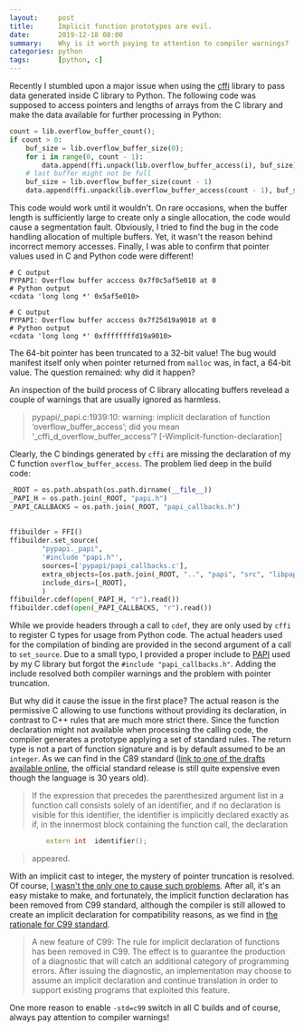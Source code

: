 ```yaml
---
layout:     post
title:      Implicit function prototypes are evil.
date:       2019-12-18 08:00
summary:    Why is it worth paying to attention to compiler warnings?
categories: python
tags:       [python, c]
---
```


Recently I stumbled upon a major issue when using the [cffi](https://cffi.readthedocs.io/en/latest/)
library to pass data generated inside C library to Python. The following code
was supposed to access pointers and lengths of arrays from the C library
and make the data available for further processing in Python:

```python
count = lib.overflow_buffer_count();                                        
if count > 0:                                                               
    buf_size = lib.overflow_buffer_size(0);                                 
    for i in range(0, count - 1):                                           
        data.append(ffi.unpack(lib.overflow_buffer_access(i), buf_size))    
    # last buffer might not be full                                         
    buf_size = lib.overflow_buffer_size(count - 1)                          
    data.append(ffi.unpack(lib.overflow_buffer_access(count - 1), buf_size))
```

This code would work until it wouldn't. On rare occasions, when the buffer length
is sufficiently large to create only a single allocation, the code would cause
a segmentation fault. Obviously, I tried to find the bug in the code handling
allocation of multiple buffers. Yet, it wasn't the reason behind incorrect
memory accesses. Finally, I was able to confirm that pointer values used in
C and Python code were different!

```
# C output
PYPAPI: Overflow buffer acccess 0x7f0c5af5e010 at 0
# Python output
<cdata 'long long *' 0x5af5e010>

# C output
PYPAPI: Overflow buffer acccess 0x7f25d19a9010 at 0
# Python output
<cdata 'long long *' 0xffffffffd19a9010>
```

The 64-bit pointer has been truncated to a 32-bit value! The bug would manifest
itself only when pointer returned from `malloc` was, in fact, a 64-bit value. The
question remained: why did it happen? 

An inspection of the build process of C library allocating buffers revelead a couple
of warnings that are usually ignored as harmless.

> pypapi/_papi.c:1939:10: warning: implicit declaration of function ‘overflow_buffer_access’; did you mean ‘_cffi_d_overflow_buffer_access’? [-Wimplicit-function-declaration]

Clearly, the C bindings generated by `cffi` are missing the declaration of my
C function `overflow_buffer_access`. The problem lied deep in the build code:

```python
_ROOT = os.path.abspath(os.path.dirname(__file__))                              
_PAPI_H = os.path.join(_ROOT, "papi.h")                                         
_PAPI_CALLBACKS = os.path.join(_ROOT, "papi_callbacks.h")                       
                                                                                
                                                                                
ffibuilder = FFI()                                                              
ffibuilder.set_source(                                                          
        "pypapi._papi",                                                         
        '#include "papi.h"',                       
        sources=['pypapi/papi_callbacks.c'],                                    
        extra_objects=[os.path.join(_ROOT, "..", "papi", "src", "libpapi.a")],  
        include_dirs=[_ROOT],                                                   
        )                                                                       
ffibuilder.cdef(open(_PAPI_H, "r").read())                                      
ffibuilder.cdef(open(_PAPI_CALLBACKS, "r").read()) 
```

While we provide headers through a call to `cdef`, they are only used by `cffi`
to register C types for usage from Python code. The actual headers used for the compilation
of binding are provided in the second argument of a call to `set_source`. Due to
a small typo, I provided a proper include to [PAPI](https://icl.utk.edu/papi/) used by my C library but
forgot the `#include "papi_callbacks.h"`. Adding the include resolved both
compiler warnings and the problem with pointer truncation.

But why did it cause the issue in the first place? The actual reason is the permissive
C allowing to use functions without providing its declaration, in contrast
to C++ rules that are much more strict there. Since the function declaration might
not available when processing the calling code, the compiler generates a prototype
applying a set of standard rules. The return type is not a part of function signature
and is by default assumed to be an `integer`. As we can find in the C89 standard
([link to one of the drafts available online](http://port70.net/~nsz/c/c89/c89-draft.html#3.3.2.2),
the official standard release is still quite expensive even though the language is
30 years old).
> If the expression that precedes the parenthesized argument list in a function call consists solely of an identifier, and if no declaration is visible for this identifier, the identifier is implicitly declared exactly as if, in the innermost block containing the function call, the declaration
```c++
         extern int  identifier();
```
> appeared.

With an implicit cast to integer, the mystery of pointer truncation is resolved.
Of course, [I wasn't the only one to cause such problems](https://stackoverflow.com/questions/30168044/how-to-support-64-bits-pointers-in-cffi).
After all, it's an easy mistake to make, and fortunately,
the implicit function declaration has been removed from C99 standard, although
the compiler is still allowed to create an implicit declaration for compatibility
reasons, as we find in [the rationale for C99 standard](http://www.open-std.org/jtc1/sc22/wg14/www/C99RationaleV5.10.pdf).

> A new feature of C99: The rule for implicit declaration of functions has been removed in C99. The effect is to guarantee the production of a diagnostic that will catch an additional category of programming errors. After issuing the diagnostic, an implementation may choose to assume an implicit declaration and continue translation in order to support existing programs that exploited this feature.

One more
reason to enable `-std=c99` switch in all C builds and of course, always pay
attention to compiler warnings!


